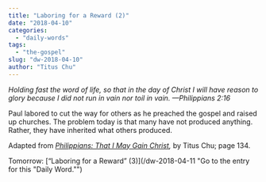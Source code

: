 ```yaml
---
title: "Laboring for a Reward (2)"
date: "2018-04-10"
categories: 
  - "daily-words"
tags: 
  - "the-gospel"
slug: "dw-2018-04-10"
author: "Titus Chu"
---
```


_Holding fast the word of life, so that in the day of Christ I will have reason to glory because I did not run in vain nor toil in vain._ _—Philippians 2:16_

Paul labored to cut the way for others as he preached the gospel and raised up churches. The problem today is that many have not produced anything. Rather, they have inherited what others produced.

Adapted from _[Philippians: That I May Gain Christ](/book-philippians/ "Go to the listing for this book."),_ by Titus Chu; page 134.

Tomorrow: [“Laboring for a Reward” (3)](/dw-2018-04-11 "Go to the entry for this "Daily Word."")
